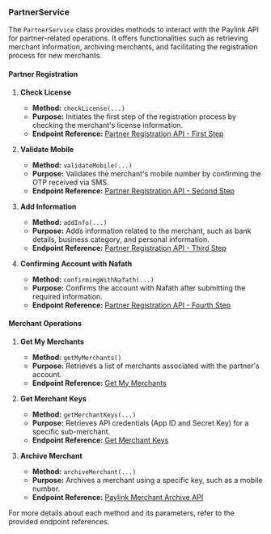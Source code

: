 ### PartnerService

The `PartnerService` class provides methods to interact with the Paylink API for partner-related operations. It offers functionalities such as retrieving merchant information, archiving merchants, and facilitating the registration process for new merchants.

#### Partner Registration

1. **Check License**

   - **Method:** `checkLicense(...)`
   - **Purpose:** Initiates the first step of the registration process by checking the merchant's license information.
   - **Endpoint Reference:** [Partner Registration API - First Step](https://paylinksa.readme.io/docs/partner-registration-api#first-step-check-license)

2. **Validate Mobile**

   - **Method:** `validateMobile(...)`
   - **Purpose:** Validates the merchant's mobile number by confirming the OTP received via SMS.
   - **Endpoint Reference:** [Partner Registration API - Second Step](https://paylinksa.readme.io/docs/partner-registration-api#second-step-validate-mobile)

3. **Add Information**

   - **Method:** `addInfo(...)`
   - **Purpose:** Adds information related to the merchant, such as bank details, business category, and personal information.
   - **Endpoint Reference:** [Partner Registration API - Third Step](https://paylinksa.readme.io/docs/partner-registration-api#third-step-add-information-for-bank-and-merchant)

4. **Confirming Account with Nafath**
   - **Method:** `confirmingWithNafath(...)`
   - **Purpose:** Confirms the account with Nafath after submitting the required information.
   - **Endpoint Reference:** [Partner Registration API - Fourth Step](https://paylinksa.readme.io/docs/partner-registration-api#fourth-step-confirming-account-with-nafath)

#### Merchant Operations

1. **Get My Merchants**

   - **Method:** `getMyMerchants()`
   - **Purpose:** Retrieves a list of merchants associated with the partner's account.
   - **Endpoint Reference:** [Get My Merchants](https://paylinksa.readme.io/docs/paylink-partner-api-get-my-merchants)

2. **Get Merchant Keys**

   - **Method:** `getMerchantKeys(...)`
   - **Purpose:** Retrieves API credentials (App ID and Secret Key) for a specific sub-merchant.
   - **Endpoint Reference:** [Get Merchant Keys](https://paylinksa.readme.io/docs/paylink-partner-api-get-merchant-keys)

3. **Archive Merchant**
   - **Method:** `archiveMerchant(...)`
   - **Purpose:** Archives a merchant using a specific key, such as a mobile number.
   - **Endpoint Reference:** [Paylink Merchant Archive API](https://paylinksa.readme.io/docs/paylink-merchant-archive-api)

For more details about each method and its parameters, refer to the provided endpoint references.
